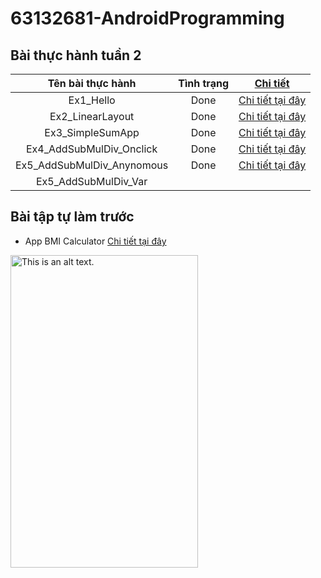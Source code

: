 # 63132681-AndroidProgramming
## Bài thực hành tuần 2

| Tên bài thực hành | Tình trạng | [Chi tiết](https://github.com/TienVannnn/63132681-AndroidProgramming/tree/main/BaiThucHanhTuan2)
|:-------------:|:-------------:|:-------------:
| Ex1_Hello    | Done | [Chi tiết tại đây](https://github.com/TienVannnn/63132681-AndroidProgramming/tree/main/HelloAndroid)
| Ex2_LinearLayout     | Done     | [Chi tiết tại đây](https://github.com/TienVannnn/63132681-AndroidProgramming/tree/main/BaiThucHanhTuan2/Ex2_LinearLayout)
| Ex3_SimpleSumApp     | Done    | [Chi tiết tại đây](https://github.com/TienVannnn/63132681-AndroidProgramming/tree/main/BaiThucHanhTuan2/Ex3_SimpleSumApp)
| Ex4_AddSubMulDiv_Onclick    | Done | [Chi tiết tại đây](https://github.com/TienVannnn/63132681-AndroidProgramming/tree/main/BaiThucHanhTuan2/Ex4_AddSubMulDiv_Onclick)
| Ex5_AddSubMulDiv_Anynomous     |   Done   | [Chi tiết tại đây](https://github.com/TienVannnn/63132681-AndroidProgramming/tree/main/BaiThucHanhTuan2/Ex5_AddSubMulDiv_Anynomous)
| Ex5_AddSubMulDiv_Var     |      |

##
## Bài tập tự làm trước
* App BMI Calculator [Chi tiết tại đây](https://github.com/TienVannnn/63132681-AndroidProgramming/tree/main/BMICalculator)
<img src="https://github.com/TienVannnn/63132681-AndroidProgramming/assets/145122420/708f4ed8-9217-47a5-9b37-2140a0c0cd16" alt="This is an alt text." width="300" height="500">

